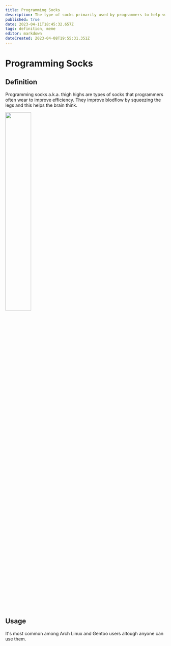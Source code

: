 ```yaml
---
title: Programming Socks
description: The type of socks primarily used by programmers to help with efficiency
published: true
date: 2023-04-11T18:45:32.657Z
tags: definition, meme
editor: markdown
dateCreated: 2023-04-08T19:55:31.351Z
---
```


# Programming Socks

## Definition
Programming socks a.k.a. thigh highs are types of socks that programmers often wear to improve efficiency. They improve blodflow by squeezing the legs and this helps the brain think.

<img src="https://cdn.shopify.com/s/files/1/0271/1342/2957/products/product-image-1165551590_650x.jpg?v=1572777844" width="40%"/>

## Usage

It's most common among Arch Linux and Gentoo users altough anyone can use them.

